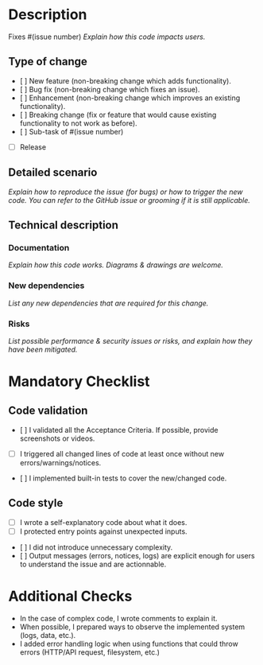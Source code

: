 # Description

Fixes #(issue number)
*Explain how this code impacts users.*

## Type of change

- [ ] New feature (non-breaking change which adds functionality).
- [ ] Bug fix (non-breaking change which fixes an issue).
- [ ] Enhancement (non-breaking change which improves an existing functionality).
- [ ] Breaking change (fix or feature that would cause existing functionality to not work as before).
- [ ] Sub-task of #(issue number)
- [ ] Release

## Detailed scenario

*Explain how to reproduce the issue (for bugs) or how to trigger the new code. You can refer to the GitHub issue or grooming if it is still applicable.*

## Technical description

### Documentation

*Explain how this code works. Diagrams & drawings are welcome.*

### New dependencies

*List any new dependencies that are required for this change.*

### Risks

*List possible performance & security issues or risks, and explain how they have been mitigated.*

# Mandatory Checklist

## Code validation

- [ ] I validated all the Acceptance Criteria. If possible, provide screenshots or videos.
- [ ] I triggered all changed lines of code at least once without new errors/warnings/notices.
- [ ] I implemented built-in tests to cover the new/changed code.

## Code style
- [ ] I wrote a self-explanatory code about what it does.
- [ ] I protected entry points against unexpected inputs.
- [ ] I did not introduce unnecessary complexity.
- [ ] Output messages (errors, notices, logs) are explicit enough for users to understand the issue and are actionnable.

# Additional Checks
- In the case of complex code, I wrote comments to explain it.
- When possible, I prepared ways to observe the implemented system (logs, data, etc.).
- I added error handling logic when using functions that could throw errors (HTTP/API request, filesystem, etc.)